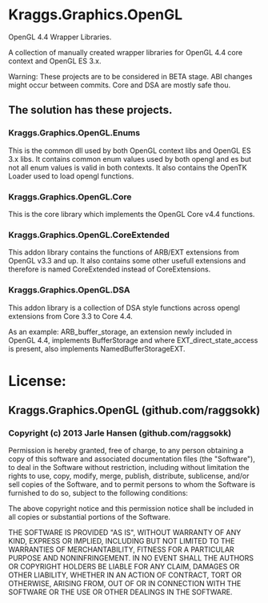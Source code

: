 Kraggs.Graphics.OpenGL
======================

OpenGL 4.4 Wrapper Libraries.

A collection of manually created wrapper libraries for OpenGL 4.4 core context and OpenGL ES 3.x.

Warning: These projects are to be considered in BETA stage. ABI changes might occur between commits. Core and DSA are mostly safe thou.

## The solution has these projects.

### Kraggs.Graphics.OpenGL.Enums
This is the common dll used by both OpenGL context libs and OpenGL ES 3.x libs.
It contains common enum values used by both opengl and es but not all enum values is valid in both contexts.
It also contains the OpenTK Loader used to load opengl functions.

### Kraggs.Graphics.OpenGL.Core

This is the core library which implements the OpenGL Core v4.4 functions.

### Kraggs.Graphics.OpenGL.CoreExtended

This addon library contains the functions of ARB/EXT extensions from OpenGL v3.3 and up.
It also contains some other usefull extensions and therefore is named CoreExtended instead of CoreExtensions.

### Kraggs.Graphics.OpenGL.DSA

This addon library is a collection of DSA style functions across opengl extensions from Core 3.3 to Core 4.4.

As an example:
	ARB_buffer_storage, an extension newly included in OpenGL 4.4, implements BufferStorage and
	where EXT_direct_state_access is present, also implements NamedBufferStorageEXT.
	


# License: 

## Kraggs.Graphics.OpenGL (github.com/raggsokk)

### Copyright (c) 2013 Jarle Hansen (github.com/raggsokk)
 Permission is hereby granted, free of charge, to any person obtaining a copy
 of this software and associated documentation files (the "Software"), to deal
 in the Software without restriction, including without limitation the rights
 to use, copy, modify, merge, publish, distribute, sublicense, and/or sell
 copies of the Software, and to permit persons to whom the Software is
 furnished to do so, subject to the following conditions:
 
 The above copyright notice and this permission notice shall be included in
 all copies or substantial portions of the Software.
 
 THE SOFTWARE IS PROVIDED "AS IS", WITHOUT WARRANTY OF ANY KIND, EXPRESS OR
 IMPLIED, INCLUDING BUT NOT LIMITED TO THE WARRANTIES OF MERCHANTABILITY,
 FITNESS FOR A PARTICULAR PURPOSE AND NONINFRINGEMENT. IN NO EVENT SHALL THE
 AUTHORS OR COPYRIGHT HOLDERS BE LIABLE FOR ANY CLAIM, DAMAGES OR OTHER
 LIABILITY, WHETHER IN AN ACTION OF CONTRACT, TORT OR OTHERWISE, ARISING FROM,
 OUT OF OR IN CONNECTION WITH THE SOFTWARE OR THE USE OR OTHER DEALINGS IN
 THE SOFTWARE.

